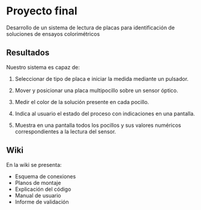 # Proyecto final

Desarrollo de un sistema de lectura de placas para identificación de soluciones de ensayos colorimétricos

## Resultados

Nuestro sistema es capaz de:

1. Seleccionar de tipo de placa e iniciar la medida mediante un pulsador.

2. Mover y posicionar una placa multipocillo sobre un sensor óptico.

3. Medir el color de la solución presente en cada pocillo.

4. Indica al usuario el estado del proceso con indicaciones en una pantalla.

5. Muestra en una pantalla todos los pocillos y sus valores numéricos correspondientes a la lectura del sensor.

## Wiki

En la wiki se presenta:

- Esquema de conexiones
- Planos de montaje
- Explicación del código
- Manual de usuario
- Informe de validación
